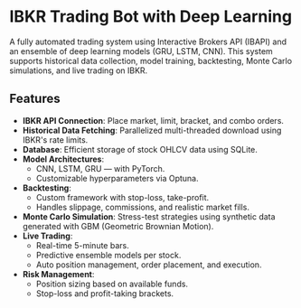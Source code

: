 # IBKR Trading Bot with Deep Learning

A fully automated trading system using Interactive Brokers API (IBAPI) and an ensemble of deep learning models (GRU, LSTM, CNN). This system supports historical data collection, model training, backtesting, Monte Carlo simulations, and live trading on IBKR.

## Features

- **IBKR API Connection**: Place market, limit, bracket, and combo orders.
- **Historical Data Fetching**: Parallelized multi-threaded download using IBKR's rate limits.
- **Database**: Efficient storage of stock OHLCV data using SQLite.
- **Model Architectures**:
  - CNN, LSTM, GRU — with PyTorch.
  - Customizable hyperparameters via Optuna.
- **Backtesting**:
  - Custom framework with stop-loss, take-profit.
  - Handles slippage, commissions, and realistic market fills.
- **Monte Carlo Simulation**: Stress-test strategies using synthetic data generated with GBM (Geometric Brownian Motion).
- **Live Trading**:
  - Real-time 5-minute bars.
  - Predictive ensemble models per stock.
  - Auto position management, order placement, and execution.
- **Risk Management**:
  - Position sizing based on available funds.
  - Stop-loss and profit-taking brackets.
